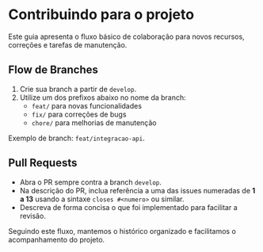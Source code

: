 # Contribuindo para o projeto

Este guia apresenta o fluxo básico de colaboração para novos recursos, correções e tarefas de manutenção.

## Flow de Branches

1. Crie sua branch a partir de `develop`.
2. Utilize um dos prefixos abaixo no nome da branch:
   - `feat/` para novas funcionalidades
   - `fix/` para correções de bugs
   - `chore/` para melhorias de manutenção

Exemplo de branch: `feat/integracao-api`.

## Pull Requests

- Abra o PR sempre contra a branch `develop`.
- Na descrição do PR, inclua referência a uma das issues numeradas de **1 a 13** usando a sintaxe `closes #<numero>` ou similar.
- Descreva de forma concisa o que foi implementado para facilitar a revisão.

Seguindo este fluxo, mantemos o histórico organizado e facilitamos o acompanhamento do projeto.
